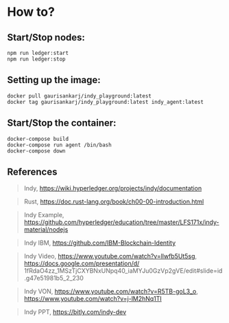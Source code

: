 # How to?

## Start/Stop nodes:

```
npm run ledger:start
npm run ledger:stop
```

## Setting up the image:

```
docker pull gaurisankarj/indy_playground:latest
docker tag gaurisankarj/indy_playground:latest indy_agent:latest
```

## Start/Stop the container:

```
docker-compose build
docker-compose run agent /bin/bash
docker-compose down
```

## References

>Indy, https://wiki.hyperledger.org/projects/indy/documentation

>Rust, https://doc.rust-lang.org/book/ch00-00-introduction.html

>Indy Example, https://github.com/hyperledger/education/tree/master/LFS171x/indy-material/nodejs

>Indy IBM, https://github.com/IBM-Blockchain-Identity

>Indy Video, https://www.youtube.com/watch?v=llwfb5Ut5sg, https://docs.google.com/presentation/d/
1fRdaO4zz_1MSzTjCXYBNxUNpq40_iaMYJu0GzVp2gVE/edit#slide=id.g47e51981b5_2_230

>Indy VON, https://www.youtube.com/watch?v=R5TB-goL3_o, https://www.youtube.com/watch?v=j-lM2hNq1TI

>Indy PPT, https://bitly.com/indy-dev

